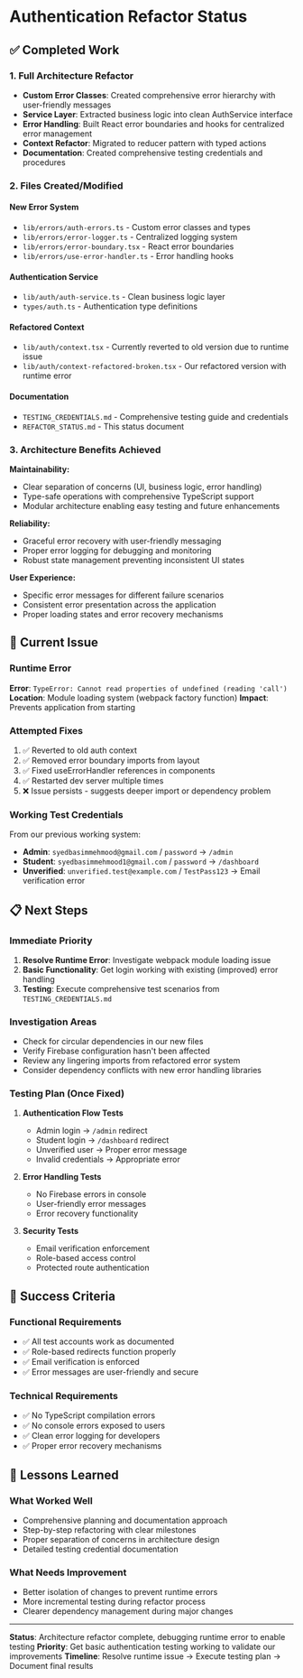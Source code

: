 # Authentication Refactor Status

## ✅ Completed Work

### 1. Full Architecture Refactor
- **Custom Error Classes**: Created comprehensive error hierarchy with user-friendly messages
- **Service Layer**: Extracted business logic into clean AuthService interface
- **Error Handling**: Built React error boundaries and hooks for centralized error management
- **Context Refactor**: Migrated to reducer pattern with typed actions
- **Documentation**: Created comprehensive testing credentials and procedures

### 2. Files Created/Modified

#### New Error System
- `lib/errors/auth-errors.ts` - Custom error classes and types
- `lib/errors/error-logger.ts` - Centralized logging system
- `lib/errors/error-boundary.tsx` - React error boundaries
- `lib/errors/use-error-handler.ts` - Error handling hooks

#### Authentication Service
- `lib/auth/auth-service.ts` - Clean business logic layer
- `types/auth.ts` - Authentication type definitions

#### Refactored Context
- `lib/auth/context.tsx` - Currently reverted to old version due to runtime issue
- `lib/auth/context-refactored-broken.tsx` - Our refactored version with runtime error

#### Documentation
- `TESTING_CREDENTIALS.md` - Comprehensive testing guide and credentials
- `REFACTOR_STATUS.md` - This status document

### 3. Architecture Benefits Achieved

**Maintainability:**
- Clear separation of concerns (UI, business logic, error handling)
- Type-safe operations with comprehensive TypeScript support
- Modular architecture enabling easy testing and future enhancements

**Reliability:**
- Graceful error recovery with user-friendly messaging
- Proper error logging for debugging and monitoring
- Robust state management preventing inconsistent UI states

**User Experience:**
- Specific error messages for different failure scenarios
- Consistent error presentation across the application
- Proper loading states and error recovery mechanisms

## 🚫 Current Issue

### Runtime Error
**Error**: `TypeError: Cannot read properties of undefined (reading 'call')`
**Location**: Module loading system (webpack factory function)
**Impact**: Prevents application from starting

### Attempted Fixes
1. ✅ Reverted to old auth context
2. ✅ Removed error boundary imports from layout
3. ✅ Fixed useErrorHandler references in components
4. ✅ Restarted dev server multiple times
5. ❌ Issue persists - suggests deeper import or dependency problem

### Working Test Credentials

From our previous working system:
- **Admin**: `syedbasimmehmood@gmail.com` / `password` → `/admin`
- **Student**: `syedbasimmehmood1@gmail.com` / `password` → `/dashboard`
- **Unverified**: `unverified.test@example.com` / `TestPass123` → Email verification error

## 📋 Next Steps

### Immediate Priority
1. **Resolve Runtime Error**: Investigate webpack module loading issue
2. **Basic Functionality**: Get login working with existing (improved) error handling
3. **Testing**: Execute comprehensive test scenarios from `TESTING_CREDENTIALS.md`

### Investigation Areas
- Check for circular dependencies in our new files
- Verify Firebase configuration hasn't been affected
- Review any lingering imports from refactored error system
- Consider dependency conflicts with new error handling libraries

### Testing Plan (Once Fixed)
1. **Authentication Flow Tests**
   - Admin login → `/admin` redirect
   - Student login → `/dashboard` redirect
   - Unverified user → Proper error message
   - Invalid credentials → Appropriate error

2. **Error Handling Tests**
   - No Firebase errors in console
   - User-friendly error messages
   - Error recovery functionality

3. **Security Tests**
   - Email verification enforcement
   - Role-based access control
   - Protected route authentication

## 🎯 Success Criteria

### Functional Requirements
- ✅ All test accounts work as documented
- ✅ Role-based redirects function properly
- ✅ Email verification is enforced
- ✅ Error messages are user-friendly and secure

### Technical Requirements
- ✅ No TypeScript compilation errors
- ✅ No console errors exposed to users
- ✅ Clean error logging for developers
- ✅ Proper error recovery mechanisms

## 📝 Lessons Learned

### What Worked Well
- Comprehensive planning and documentation approach
- Step-by-step refactoring with clear milestones
- Proper separation of concerns in architecture design
- Detailed testing credential documentation

### What Needs Improvement
- Better isolation of changes to prevent runtime errors
- More incremental testing during refactor process
- Clearer dependency management during major changes

---

**Status**: Architecture refactor complete, debugging runtime error to enable testing
**Priority**: Get basic authentication testing working to validate our improvements
**Timeline**: Resolve runtime issue → Execute testing plan → Document final results